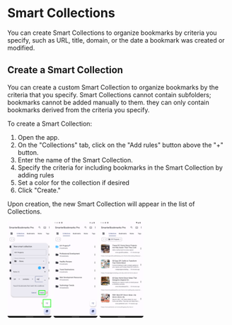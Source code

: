 # Smart Collections

You can create Smart Collections to organize bookmarks by criteria you specify, such as URL, title, domain, or the date a bookmark was created or modified.

## Create a Smart Collection

You can create a custom Smart Collection to organize bookmarks by the criteria that you specify. Smart Collections cannot contain subfolders; bookmarks cannot be added manually to them. they can only contain bookmarks derived from the criteria you specify.

To create a Smart Collection:

1. Open the app.
2. On the "Collections" tab, click on the "Add rules" button above the "+" button.
3. Enter the name of the Smart Collection.
4. Specify the criteria for including bookmarks in the Smart Collection by adding rules
5. Set a color for the collection if desired
6. Click "Create."

Upon creation, the new Smart Collection will appear in the list of Collections.

<p float="left">
    <img src="../assets/3.png" alt="Creating a smart collection" width="100"/>
    <img src="../assets/4.png" alt="List with a smart collection" width="100"/>
    <img src="../assets/5.png" alt="Contents of a smart collection" width="100"/>
</p>
